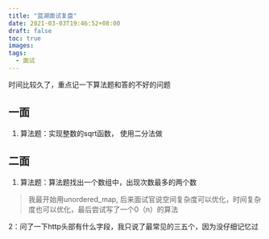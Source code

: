 ```yaml
---
title: "蓝湖面试复盘"
date: 2021-03-03T19:46:52+08:00
draft: false
toc: true
images:
tags:
  - 面试
---
```


时间比较久了，重点记一下算法题和答的不好的问题
## 一面 
1. 算法题：实现整数的sqrt函数， 使用二分法做

## 二面
1. 算法题：算法题找出一个数组中，出现次数最多的两个数
> 我最开始用unordered_map, 后来面试官说空间复杂度可以优化，时间复杂度也可以优化，最后尝试写了一个0（n）的算法

2：问了一下http头部有什么字段，我只说了最常见的三五个，因为没仔细记忆过